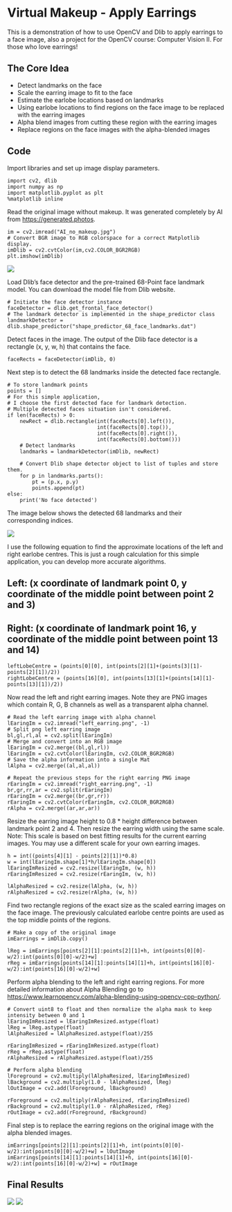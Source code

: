 # Virtual Makeup - Apply Earrings

This is a demonstration of how to use OpenCV and Dlib to apply earrings to a face image, also a project for the OpenCV course: Computer Vision II. For those who love earrings!

## The Core Idea

- Detect landmarks on the face
- Scale the earring image to fit to the face
- Estimate the earlobe locations based on landmarks
- Using earlobe locations to find regions on the face image to be replaced with the earring images
- Alpha blend images from cutting these region with the earring images
- Replace regions on the face images with the alpha-blended images

## Code

Import libraries and set up image display parameters.

```
import cv2, dlib
import numpy as np
import matplotlib.pyplot as plt
%matplotlib inline
```

Read the original image without makeup. It was generated completely by AI from https://generated.photos.

```
im = cv2.imread("AI_no_makeup.jpg")
# Convert BGR image to RGB colorspace for a correct Matplotlib display. 
imDlib = cv2.cvtColor(im,cv2.COLOR_BGR2RGB)
plt.imshow(imDlib)
```
![](/data/images/AI_no_makeup.jpg)

Load Dlib’s face detector and the pre-trained 68-Point face landmark model. You can download the model file from Dlib website.

```
# Initiate the face detector instance
faceDetector = dlib.get_frontal_face_detector()
# The landmark detector is implemented in the shape_predictor class
landmarkDetector = dlib.shape_predictor("shape_predictor_68_face_landmarks.dat")
```

Detect faces in the image. The output of the Dlib face detector is a rectangle (x, y, w, h) that contains the face. 

```
faceRects = faceDetector(imDlib, 0)
```

Next step is to detect the 68 landmarks inside the detected face rectangle. 

```
# To store landmark points
points = []
# For this simple application,
# I choose the first detected face for landmark detection. 
# Multiple detected faces situation isn't considered.
if len(faceRects) > 0:
    newRect = dlib.rectangle(int(faceRects[0].left()),
                             int(faceRects[0].top()),
                             int(faceRects[0].right()),
                             int(faceRects[0].bottom()))
    # Detect landmarks
    landmarks = landmarkDetector(imDlib, newRect)

    # Convert Dlib shape detector object to list of tuples and store them.
    for p in landmarks.parts():
        pt = (p.x, p.y)
        points.append(pt)
else:
    print('No face detected')
```

The image below shows the detected 68 landmarks and their corresponding indices.

![](/data/images/face_with_landmarks.jpg)

I use the following equation to find the approximate locations of the left and right earlobe centres. This is just a rough calculation for this simple application, you can develop more accurate algorithms.

## Left: (x coordinate of landmark point 0, y coordinate of the middle point between point 2 and 3)
## Right: (x coordinate of landmark point 16, y coordinate of the middle point between point 13 and 14)

```
leftLobeCentre = (points[0][0], int(points[2][1]+(points[3][1]-points[2][1])/2))
rightLobeCentre = (points[16][0], int(points[13][1]+(points[14][1]-points[13][1])/2))
```

Now read the left and right earring images. Note they are PNG images which contain R, G, B channels as well as a transparent alpha channel. 

```
# Read the left earring image with alpha channel
lEaringIm = cv2.imread("left_earring.png", -1)
# Split png left earring image
bl,gl,rl,al = cv2.split(lEaringIm)
# Merge and convert into an RGB image
lEaringIm = cv2.merge((bl,gl,rl))
lEaringIm = cv2.cvtColor(lEaringIm, cv2.COLOR_BGR2RGB)
# Save the alpha information into a single Mat
lAlpha = cv2.merge((al,al,al))

# Repeat the previous steps for the right earring PNG image
rEaringIm = cv2.imread("right_earring.png", -1)
br,gr,rr,ar = cv2.split(rEaringIm)
rEaringIm = cv2.merge((br,gr,rr))
rEaringIm = cv2.cvtColor(rEaringIm, cv2.COLOR_BGR2RGB)
rAlpha = cv2.merge((ar,ar,ar))
```


Resize the earring image height to 0.8 * height difference between landmark point 2 and 4. Then resize the earring width using the same scale. Note: This scale is based on best fitting results for the current earring images. You may use a different scale for your own earring images.

```
h = int((points[4][1] - points[2][1])*0.8)
w = int(lEaringIm.shape[1]*h/lEaringIm.shape[0])
lEaringImResized = cv2.resize(lEaringIm, (w, h))
rEaringImResized = cv2.resize(rEaringIm, (w, h))

lAlphaResized = cv2.resize(lAlpha, (w, h))
rAlphaResized = cv2.resize(rAlpha, (w, h))
```

Find two rectangle regions of the exact size as the scaled earring images on the face image. The previously calculated earlobe centre points are used as the top middle points of the regions.

```
# Make a copy of the original image
imEarrings = imDlib.copy()

lReg = imEarrings[points[2][1]:points[2][1]+h, int(points[0][0]-w/2):int(points[0][0]-w/2)+w]
rReg = imEarrings[points[14][1]:points[14][1]+h, int(points[16][0]-w/2):int(points[16][0]-w/2)+w]
```

Perform alpha blending to the left and right earring regions. For more detailed information about Alpha Blending go to https://www.learnopencv.com/alpha-blending-using-opencv-cpp-python/.

```
# Convert uint8 to float and then normalize the alpha mask to keep intensity between 0 and 1
lEaringImResized = lEaringImResized.astype(float)
lReg = lReg.astype(float)
lAlphaResized = lAlphaResized.astype(float)/255

rEaringImResized = rEaringImResized.astype(float)
rReg = rReg.astype(float)
rAlphaResized = rAlphaResized.astype(float)/255

# Perform alpha blending
lForeground = cv2.multiply(lAlphaResized, lEaringImResized)
lBackground = cv2.multiply(1.0 - lAlphaResized, lReg)
lOutImage = cv2.add(lForeground, lBackground)

rForeground = cv2.multiply(rAlphaResized, rEaringImResized)
rBackground = cv2.multiply(1.0 - rAlphaResized, rReg)
rOutImage = cv2.add(rForeground, rBackground)
```

Final step is to replace the earring regions on the original image with the alpha blended images.

```
imEarrings[points[2][1]:points[2][1]+h, int(points[0][0]-w/2):int(points[0][0]-w/2)+w] = lOutImage
imEarrings[points[14][1]:points[14][1]+h, int(points[16][0]-w/2):int(points[16][0]-w/2)+w] = rOutImage
```

## Final Results

![](/data/images/face_with_landmarks.jpg)   ![](/data/images/face_with_landmarks.jpg)
